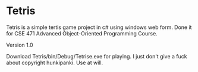 # Tetris

Tetris is a simple tertis game project in c# using windows web form. Done it for CSE 471 Advanced Object-Oriented Programming Course.

Version 1.0

Download Tetris/bin/Debug/Tetrise.exe for playing.
I just don't give a fuck about copyright hunkipanki. Use at will.

